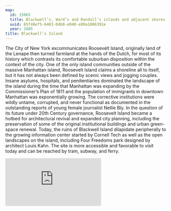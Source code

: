 ```yaml
---
map:
  id: 15065
  title: Blackwell’s, Ward’s and Randall’s islands and adjacent shores of East and Harlem River
  uuid: 65f48ef5-6483-04b0-e040-e00a1806391e
  year: 1885
title: Blackwell’s Island
---
```

The City of New York excommunicates Roosevelt Island, originally land of the Lenape then turned farmland at the hands of the Dutch, for most of its history which contrasts its comfortable suburban disposition within the context of the city. One of the only island communities outside of the massive Manhattan island, Roosevelt Island claims a shoreline all to itself, but it has not always been defined by scenic views and jogging couples. Insane asylums, hospitals, and penitentiaries dominated the landscape of the island during the time that Manhattan was expanding by the Commissioner’s Plan of 1811 and the population of immigrants in downtown Manhattan was exponentially growing. The corrective institutions were wildly untame, corrupted, and never functional as documented in the outstanding reports of young female journalist Nellie Bly. In the question of its future under 20th Century governance, Roosevelt Island became a hotbed for architectural revival and expanded city planning, including the preservation of some of the original institutional buildings and urban green-space renewal. Today, the ruins of Blackwell Island dilapidate peripherally to the growing information center started by Cornell Tech as well as the open landscapes on the island, including Four Freedoms park designed by architect Louis Kahn. The site is more accessible and favorable to visit today and can be reached by tram, subway, and ferry.

![](https://images.nypl.org/index.php?id=810131&t=w)
